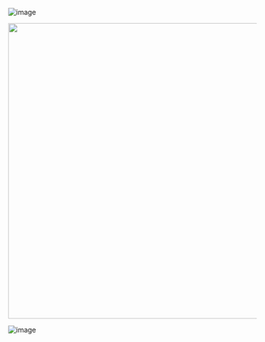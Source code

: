 ![image](https://user-images.githubusercontent.com/22312764/133931285-668271e3-1c3f-4db1-936c-6459768c4768.png)

<img src= "https://user-images.githubusercontent.com/22312764/133931403-c33f0e36-868a-4fb4-a82b-f8ebb6744a4c.png" width = "600">

![image](https://user-images.githubusercontent.com/22312764/133931660-3232e44a-8a41-4319-a3d6-b34a2831c337.png)




